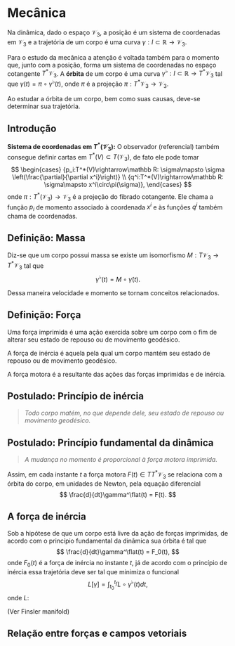 # Mecânica

Na dinâmica, dado o espaço $\mathcal V_3$,
a posição é um sistema de coordenadas em $\mathcal V_3$
e a trajetória de um corpo é uma curva
$\gamma:I\subset \mathbb R\rightarrow\mathcal V_3$.

Para o estudo da mecânica a atenção é voltada também para
o momento que, junto com a posição, forma um sistema de coordenadas
no espaço cotangente $T^*\mathcal V_3$.
A **órbita** de um corpo é uma curva
$\gamma^\flat:I\subset \mathbb R\rightarrow T^*\mathcal V_3$
tal que $\gamma(t) = \pi\circ\gamma^\flat(t)$, onde
$\pi$ é a projeção $\pi:T^*\mathcal V_3\rightarrow\mathcal V_3$.

Ao estudar a órbita de um corpo, bem como suas causas,
deve-se determinar sua trajetória.

## Introdução

**Sistema de coordenadas em $T^*(\mathcal V_3)$:**
O observador (referencial)
também consegue definir cartas em
${T^*(V) \subset T(\mathcal V_3)}$,
de fato ele pode tomar
$$
\begin{cases}
{p_i:T^*(V)\rightarrow\mathbb R:
\sigma\mapsto \sigma
\left(\frac{\partial}{\partial x^i}\right)} \\
{q^i:T^*(V)\rightarrow\mathbb R:
\sigma\mapsto x^i\circ\pi(\sigma)},
\end{cases}
$$
onde
$\pi:T^*(\mathcal V_3)\rightarrow\mathcal V_3$
é a projeção do fibrado cotangente.
Ele chama a função $p_i$ de
momento associado à coordenada $x^i$
e às funções
$q^i$ também chama de coordenadas.

## Definição: Massa

Diz-se que um corpo possui massa se existe
um isomorfismo
${M:T\mathcal V_3\rightarrow T^*\mathcal V_3}$
tal que
$$
\gamma^\flat(t) = M\circ \dot\gamma(t).
$$

Dessa maneira velocidade e momento se tornam conceitos relacionados.

## Definição: Força

Uma força imprimida é uma ação exercida sobre um corpo com o fim
de alterar seu estado de repouso ou de movimento geodésico.

A força de inércia é aquela pela qual um corpo
mantém seu estado de repouso ou de movimento geodésico.

A força motora é a resultante das ações das forças imprimidas e de inércia.

## Postulado: Princípio de inércia

>   *Todo corpo matém, no que depende dele, seu estado de repouso ou
>   movimento geodésico.*

## Postulado: Princípio fundamental da dinâmica

>   *A mudança no momento é proporcional à força motora imprimida.*

Assim, em cada instante $t$ a força motora $F(t)\in TT^*\mathcal V_3$
se relaciona com a órbita do corpo, em unidades de Newton,
pela equação diferencial
$$
\frac{d}{dt}\gamma^\flat(t) = F(t).
$$

## A força de inércia

Sob a hipótese de que um corpo está livre da ação de forças imprimidas,
de acordo com o princípio fundamental da dinâmica
sua órbita é tal que
$$
\frac{d}{dt}\gamma^\flat(t) = F_0(t),
$$
onde $F_0(t)$ é a força de inércia no instante $t$,
já de acordo com o princípio de inércia essa trajetória deve ser tal
que minimiza o funcional
$$
L[\gamma] = \int_{t_0}^{t_f} L\circ\gamma^\flat(t) dt,
$$
onde $L:$

(Ver Finsler manifold)

## Relação entre forças e campos vetoriais


